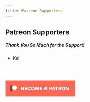 ```yaml
---
title: Patreon Supporters
---
```


## Patreon Supporters

##### Thank You So Much for the Support!

* Kai

<br><br>

[![Patreon](./img/patreon.png)](https://www.patreon.com/stevenkraft)
